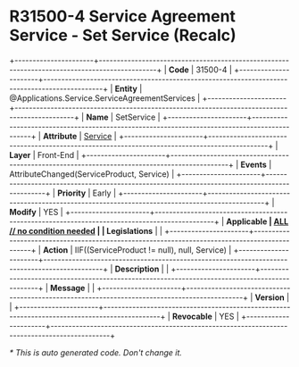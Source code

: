 ﻿---
erp.type: front-end-business-rule
erp.entity: Applications.Service.ServiceAgreementServices
---

# R31500-4 Service Agreement Service - Set Service (Recalc)
+----------------------+----------------------------------------------------------------------------------------------+
| **Code**             | 31500-4                                                                                      |
+----------------------+----------------------------------------------------------------------------------------------+
| **Entity**           | @Applications.Service.ServiceAgreementServices                                               |
+----------------------+----------------------------------------------------------------------------------------------+
| **Name**             | SetService                                                                                   |
+----------------------+----------------------------------------------------------------------------------------------+
| **Attribute**        | [Service](../entities/Applications.Service.ServiceAgreementServices.md#service)              |
+----------------------+----------------------------------------------------------------------------------------------+
| **Layer**            | Front-End                                                                                    |
+----------------------+----------------------------------------------------------------------------------------------+
| **Events**           | AttributeChanged(ServiceProduct, Service)                                                    |
+----------------------+----------------------------------------------------------------------------------------------+
| **Priority**         | Early                                                                                        |
+----------------------+----------------------------------------------------------------------------------------------+
| **Modify**           | YES                                                                                          |
+----------------------+----------------------------------------------------------------------------------------------+
| **Applicable         | [ALL // no condition needed](xref:applicable-legislations)                                   |
| Legislations**       |                                                                                              |
+----------------------+----------------------------------------------------------------------------------------------+
| **Action**           | IIF((ServiceProduct != null), null, Service)                                                 |
+----------------------+----------------------------------------------------------------------------------------------+
| **Description**      |                                                                                              |
+----------------------+----------------------------------------------------------------------------------------------+
| **Message**          |                                                                                              |
+----------------------+----------------------------------------------------------------------------------------------+
| **Version**          |                                                                                              |
+----------------------+----------------------------------------------------------------------------------------------+
| **Revocable**        | YES                                                                                          |
+----------------------+----------------------------------------------------------------------------------------------+

*\* This is auto generated code. Don't change it.*
